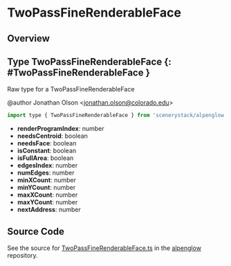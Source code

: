 # TwoPassFineRenderableFace

## Overview



## Type TwoPassFineRenderableFace {: #TwoPassFineRenderableFace }


Raw type for a TwoPassFineRenderableFace

@author Jonathan Olson &lt;jonathan.olson@colorado.edu&gt;

```js
import type { TwoPassFineRenderableFace } from 'scenerystack/alpenglow';
```


- **renderProgramIndex**: <span style="color: hsla(calc(var(--md-hue) + 180deg),80%,40%,1);">number</span>
- **needsCentroid**: <span style="color: hsla(calc(var(--md-hue) + 180deg),80%,40%,1);">boolean</span>
- **needsFace**: <span style="color: hsla(calc(var(--md-hue) + 180deg),80%,40%,1);">boolean</span>
- **isConstant**: <span style="color: hsla(calc(var(--md-hue) + 180deg),80%,40%,1);">boolean</span>
- **isFullArea**: <span style="color: hsla(calc(var(--md-hue) + 180deg),80%,40%,1);">boolean</span>
- **edgesIndex**: <span style="color: hsla(calc(var(--md-hue) + 180deg),80%,40%,1);">number</span>
- **numEdges**: <span style="color: hsla(calc(var(--md-hue) + 180deg),80%,40%,1);">number</span>
- **minXCount**: <span style="color: hsla(calc(var(--md-hue) + 180deg),80%,40%,1);">number</span>
- **minYCount**: <span style="color: hsla(calc(var(--md-hue) + 180deg),80%,40%,1);">number</span>
- **maxXCount**: <span style="color: hsla(calc(var(--md-hue) + 180deg),80%,40%,1);">number</span>
- **maxYCount**: <span style="color: hsla(calc(var(--md-hue) + 180deg),80%,40%,1);">number</span>
- **nextAddress**: <span style="color: hsla(calc(var(--md-hue) + 180deg),80%,40%,1);">number</span>




## Source Code

See the source for [TwoPassFineRenderableFace.ts](https://github.com/phetsims/alpenglow/blob/main/js/webgpu/wgsl/rasterize-two-pass/TwoPassFineRenderableFace.ts) in the [alpenglow](https://github.com/phetsims/alpenglow) repository.
